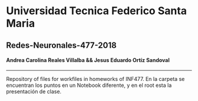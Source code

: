 # Universidad Tecnica Federico Santa Maria 
## Redes-Neuronales-477-2018 
#### Andrea Carolina Reales Villalba  &&  Jesus Eduardo Ortíz Sandoval
---
Repository of files for workfiles in homeworks of INF477.
En la carpeta se encuentran los puntos en un Notebook diferente, y en el root esta la presentación de clase.
